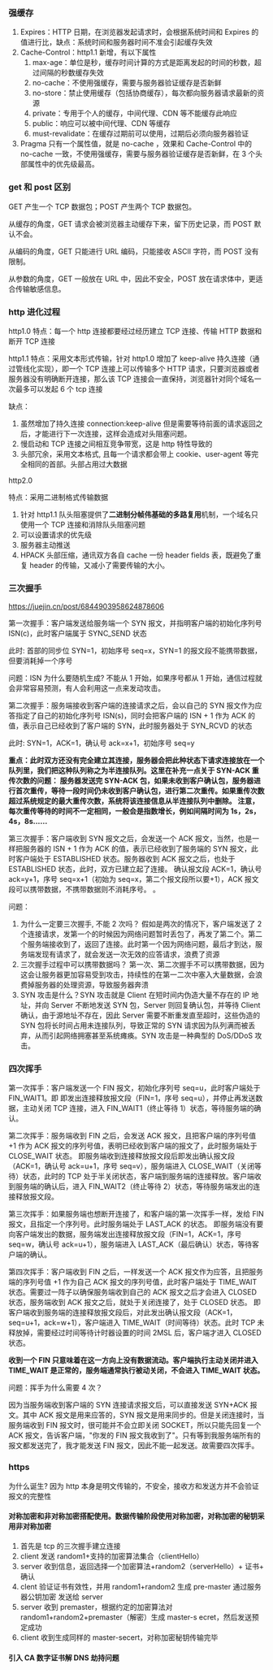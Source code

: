 <!--
 * @Author: 谢树宏
 * @Date: 2022-02-14 09:10:06
 * @LastEditors: 谢树宏
 * @LastEditTime: 2022-02-28 11:10:11
 * @FilePath: /about-study/http缓存.md
-->

### 强缓存

1. Expires：HTTP 日期，在浏览器发起请求时，会根据系统时间和 Expires 的值进行比，缺点：系统时间和服务器时间不准会引起缓存失效
2. Cache-Control：http1.1 新增，有以下属性
   1. max-age：单位是秒，缓存时间计算的方式是距离发起的时间的秒数，超过间隔的秒数缓存失效
   2. no-cache：不使用强缓存，需要与服务器验证缓存是否新鲜
   3. no-store：禁止使用缓存（包括协商缓存），每次都向服务器请求最新的资源
   4. private：专用于个人的缓存，中间代理、CDN 等不能缓存此响应
   5. public：响应可以被中间代理、CDN 等缓存
   6. must-revalidate：在缓存过期前可以使用，过期后必须向服务器验证
3. Pragma 只有一个属性值，就是 no-cache ，效果和 Cache-Control 中的 no-cache 一致，不使用强缓存，需要与服务器验证缓存是否新鲜，在 3 个头部属性中的优先级最高。

### get 和 post 区别

GET 产生一个 TCP 数据包；POST 产生两个 TCP 数据包。

从缓存的角度，GET 请求会被浏览器主动缓存下来，留下历史记录，而 POST 默认不会。

从编码的角度，GET 只能进行 URL 编码，只能接收 ASCII 字符，而 POST 没有限制。

从参数的角度，GET 一般放在 URL 中，因此不安全，POST 放在请求体中，更适合传输敏感信息。

### http 进化过程

http1.0
特点：每一个 http 连接都要经过经历建立 TCP 连接、传输 HTTP 数据和断开 TCP 连接

http1.1
特点：采用文本形式传输，针对 http1.0 增加了 keep-alive 持久连接（通过管线化实现），即一个 TCP 连接上可以传输多个 HTTP 请求，只要浏览器或者服务器没有明确断开连接，那么该 TCP 连接会一直保持，浏览器针对同个域名一次最多可以发起 6 个 tcp 连接

缺点：

1. 虽然增加了持久连接 connection:keep-alive 但是需要等待前面的请求返回之后，才能进行下一次连接，这样会造成对头阻塞问题。
2. 慢启动和 TCP 连接之间相互竞争带宽，这是 http 特性导致的
3. 头部冗余，采用文本格式, 且每一个请求都会带上 cookie、user-agent 等完全相同的首部。头部占用过大数据

http2.0

特点：采用二进制格式传输数据

1. 针对 http1.1 队头阻塞提供了**二进制分帧伟基础的多路复用**机制，一个域名只使用一个 TCP 连接和消除队头阻塞问题
2. 可以设置请求的优先级
3. 服务器主动推送
4. HPACK 头部压缩，通讯双方各自 cache 一份 header fields 表，既避免了重复 header 的传输，又减小了需要传输的大小。

### 三次握手

https://juejin.cn/post/6844903958624878606

第一次握手：客户端发送给服务端一个 SYN 报文，并指明客户端的初始化序列号 ISN(c)，此时客户端属于 SYNC_SEND 状态

此时: 首部的同步位 SYN=1，初始序号 seq=x，SYN=1 的报文段不能携带数据，但要消耗掉一个序号

问题：ISN 为什么要随机生成? 不能从 1 开始，如果序号都从 1 开始，通信过程就会非常容易预测，有人会利用这一点来发动攻击。

第二次握手：服务端接收到客户端的连接请求之后，会以自己的 SYN 报文作为应答指定了自己的初始化序列号 ISN(s)，同时会把客户端的 ISN + 1 作为 ACK 的值，表示自己已经收到了客户端的 SYN，此时服务器处于 SYN_RCVD 的状态

此时: SYN=1，ACK=1，确认号 ack=x+1，初始序号 seq=y

**重点：此时双方还没有完全建立其连接，服务器会把此种状态下请求连接放在一个队列里，我们把这种队列称之为半连接队列。这里在补充一点关于 SYN-ACK 重传次数的问题：
服务器发送完 SYN-ACK 包，如果未收到客户确认包，服务器进行首次重传，等待一段时间仍未收到客户确认包，进行第二次重传。如果重传次数超过系统规定的最大重传次数，系统将该连接信息从半连接队列中删除。
注意，每次重传等待的时间不一定相同，一般会是指数增长，例如间隔时间为 1s，2s，4s，8s......**

第三次握手：客户端收到 SYN 报文之后，会发送一个 ACK 报文，当然，也是一样把服务器的 ISN + 1 作为 ACK 的值，表示已经收到了服务端的 SYN 报文，此时客户端处于 ESTABLISHED 状态。服务器收到 ACK 报文之后，也处于 ESTABLISHED 状态，此时，双方已建立起了连接。
确认报文段 ACK=1，确认号 ack=y+1，序号 seq=x+1（初始为 seq=x，第二个报文段所以要+1），ACK 报文段可以携带数据，不携带数据则不消耗序号。
。

问题：

1. 为什么一定要三次握手, 不能 2 次吗？ 假如是两次的情况下，客户端发送了 2 个连接请求，发第一个的时候因为网络问题暂时丢包了，再发了第二个。第二个服务端接收到了，返回了连接。此时第一个因为网络问题，最后才到达，服务端发现有请求了，就会发送一次无效的应答请求，浪费了资源
2. 三次握手过程中可以携带数据吗？ 第一次、第二次握手不可以携带数据，因为这会让服务器更加容易受到攻击，持续性的在第一二次中塞入大量数据，会浪费掉服务器的处理资源，导致服务器奔溃
3. SYN 攻击是什么？SYN 攻击就是 Client 在短时间内伪造大量不存在的 IP 地址，并向 Server 不断地发送 SYN 包，Server 则回复确认包，并等待 Client 确认，由于源地址不存在，因此 Server 需要不断重发直至超时，这些伪造的 SYN 包将长时间占用未连接队列，导致正常的 SYN 请求因为队列满而被丢弃，从而引起网络拥塞甚至系统瘫痪。SYN 攻击是一种典型的 DoS/DDoS 攻击。

### 四次挥手

第一次挥手：客户端发送一个 FIN 报文，初始化序列号 seq=u，此时客户端处于 FIN_WAIT1。即 即发出连接释放报文段（FIN=1，序号 seq=u），并停止再发送数据，主动关闭 TCP 连接，进入 FIN_WAIT1（终止等待 1）状态，等待服务端的确认。

第二次挥手：服务端收到 FIN 之后，会发送 ACK 报文，且把客户端的序列号值 +1 作为 ACK 报文的序列号值，表明已经收到客户端的报文了，此时服务端处于 CLOSE_WAIT 状态。
即服务端收到连接释放报文段后即发出确认报文段（ACK=1，确认号 ack=u+1，序号 seq=v），服务端进入 CLOSE_WAIT（关闭等待）状态，此时的 TCP 处于半关闭状态，客户端到服务端的连接释放。客户端收到服务端的确认后，进入 FIN_WAIT2（终止等待 2）状态，等待服务端发出的连接释放报文段。

第三次挥手：如果服务端也想断开连接了，和客户端的第一次挥手一样，发给 FIN 报文，且指定一个序列号。此时服务端处于 LAST_ACK 的状态。
即服务端没有要向客户端发出的数据，服务端发出连接释放报文段（FIN=1，ACK=1，序号 seq=w，确认号 ack=u+1），服务端进入 LAST_ACK（最后确认）状态，等待客户端的确认。

第四次挥手：客户端收到 FIN 之后，一样发送一个 ACK 报文作为应答，且把服务端的序列号值 +1 作为自己 ACK 报文的序列号值，此时客户端处于 TIME_WAIT 状态。需要过一阵子以确保服务端收到自己的 ACK 报文之后才会进入 CLOSED 状态，服务端收到 ACK 报文之后，就处于关闭连接了，处于 CLOSED 状态。
即客户端收到服务端的连接释放报文段后，对此发出确认报文段（ACK=1，seq=u+1，ack=w+1），客户端进入 TIME_WAIT（时间等待）状态。此时 TCP 未释放掉，需要经过时间等待计时器设置的时间 2MSL 后，客户端才进入 CLOSED 状态。

**收到一个 FIN 只意味着在这一方向上没有数据流动。客户端执行主动关闭并进入 TIME_WAIT 是正常的，服务端通常执行被动关闭，不会进入 TIME_WAIT 状态。**

问题：挥手为什么需要 4 次？

因为当服务端收到客户端的 SYN 连接请求报文后，可以直接发送 SYN+ACK 报文。其中 ACK 报文是用来应答的，SYN 报文是用来同步的。但是关闭连接时，当服务端收到 FIN 报文时，很可能并不会立即关闭 SOCKET，所以只能先回复一个 ACK 报文，告诉客户端，"你发的 FIN 报文我收到了"。只有等到我服务端所有的报文都发送完了，我才能发送 FIN 报文，因此不能一起发送。故需要四次挥手。

### https

为什么诞生? 因为 http 本身是明文传输的，不安全，接收方和发送方并不会验证报文的完整性

#### 对称加密和非对称加密搭配使用。数据传输阶段使用对称加密，对称加密的秘钥采用非对称加密

1. ⾸先是 tcp 的三次握⼿建⽴连接
1. client 发送 random1+⽀持的加密算法集合（clientHello）
1. server 收到信息，返回选择⼀个加密算法+random2（serverHello）+ 证书+ 确认
1. clent 验证证书有效性，并⽤ random1+random2 ⽣成 pre-master 通过服务器公钥加密 发送给 server
1. server 收到 premaster，根据约定的加密算法对 random1+random2+premaster（解密）⽣成 master-s ecret，然后发送预定成功
1. client 收到⽣成同样的 master-secert，对称加密秘钥传输完毕

#### 引入 CA 数字证书解 DNS 劫持问题
